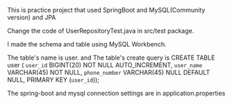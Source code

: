 This is practice project that used SpringBoot and MySQL(Community version) and JPA

Change the code of UserRepositoryTest.java in src/test package.

I made the schema and table using MySQL Workbench.

The table's name is user. and The table's create query is
CREATE TABLE user (
  `user_id` BIGINT(20) NOT NULL AUTO_INCREMENT,
  `user_name` VARCHAR(45) NOT NULL,
  `phone_number` VARCHAR(45) NULL DEFAULT NULL,
  PRIMARY KEY (`user_id`));
  
The spring-boot and mysql connection settings are in application.properties
